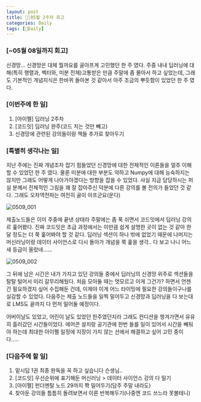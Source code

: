 ```yaml
---
layout: post
title: 🦄│05월 2주차 회고
categories: Daily
tags: [🦄Daily]
---
```


### [~05월 08일까지 회고]
신경망... 신경망은 대체 뭘까요를 골아프게 고민했던 한 주 였다. 주중 내내 딥러닝에 대해(특히 행렬과, 벡터와, 미분 전체)고통받은 만큼 주말에 좀 몰아서 하고 싶었는데, 그래도 기본적인 개념지식은 한바퀴 돌아본 것 같아서 아주 조금의 뿌듯함이 있었던 한 주 였다.

### [이번주에 한 일]
1. [아이펠] 딥러닝 2주차
2. [코드잇] 딥러닝 완주(코드 치는 것만 빼고)
3.  신경망에 관련된 강의들이랑 책들 추가로 찾아두기


### [특별히 생각나는 일]

지난 주에는 진짜 개념조차 잡기 힘들었던 신경망에 대한 전체적인 이론들을 얼추 이해할 수 있었던 한 주 였다. 물론 미분에 대한 부분도 약하고 Numpy에 대해 능숙하지는 않지만 그래도 어떻게 나아가야겠다는 방향을 잡을 수 있었다. 사실 지금 담당하시는 퍼실 분께서 전체적인 그림을 꽤 잘 잡아주신 덕분에 다른 강의를 볼 전의가 들었던 것 같다. 그래도 오차역전파는 여전히 골이 아프군요(운다)

![0509_001](https://user-images.githubusercontent.com/100528803/167305715-cd8bfc6e-b314-417a-a055-bd22be4dfbb2.png)

제출노드들은 이미 주중에 끝낸 상태라 주말에는 좀 푹 쉬면서 코드잇에서 딥러닝 강의르 훑어봤다. 진짜 코드잇은 초급 과정에서는 이만큼 쉽게 설명한 곳이 없는 것 같아 한달 정도는 더 쭉 훑어봐야 할 것 같다. 딥러닝 섹션이 하나 밖에 없었기 때문에 나머지는 머신러닝이랑 데이터 사이언스로 다시 돌아가 개념을 쭉 훑을 생각.. 다 보고 나니 어느새 등급이 올랐네......

![0509_002](https://user-images.githubusercontent.com/100528803/167305731-9a75ca19-7b09-43c1-b838-a47741b0e47b.png)

그 뒤에 남은 시간은 내가 가지고 있던 강의들 중에서 딥러닝의 신경망 위주로 섹션들을 탈탈 털어서 미리 갈무리해뒀다. 처음 모아둘 때는 멋모르고 이게 그건가? 하면서 언젠간 필요하겠지 싶어 수집해둔 건데, 이제야 이게 어느 타이밍에 필요한 강의들이구나를 실감할 수 있었다. 다음주는 제출 노드들을 일찍 밀어두고 신경망과 딥러닝을 다 보는대로 LMS도 끝까지 다 먼저 밀어둘 예정이다.

어버이날도 있었고, 어린이 날도 있었던 한주였던지라 그래도 컨디션을 챙겨가면서 유유히 흘러갔던 시간들이었다. 에어콘 설치랑 공기관에 한번 들를 일이 있어서 시간을 빼둬야 하는데 최대한 아이펠 일정에 지장이 가지 않는 선에서 해결하고 싶어 고민 중이다.....


### [다음주에 할 일]
1.  밑시딥 1권 최종 완독을 꼭 하고 싶습니다 슨생님..
2. [코드잇] 우선순위에 표기해둔 머신러닝 > 데이터 사이언스 강의 다 밀기
3. [아이펠] 펀더멘탈 노드 29까지 쫙 밀어두기(담주 주말 내라도)
4.  찾아둔 강의들 틈틈히 돌려보면서 이론 반복해두기(나중엔 코드 쓰느라 못볼테니)